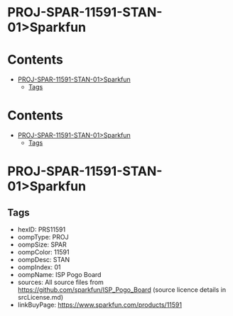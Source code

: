 
PROJ-SPAR-11591-STAN-01>Sparkfun
================================

Contents
========

* [PROJ-SPAR-11591-STAN-01>Sparkfun](#proj-spar-11591-stan-01sparkfun)
	* [Tags](#tags)

Contents
========

* [PROJ-SPAR-11591-STAN-01>Sparkfun](#proj-spar-11591-stan-01sparkfun)
	* [Tags](#tags)

# PROJ-SPAR-11591-STAN-01>Sparkfun

## Tags

- hexID: PRS11591
- oompType: PROJ
- oompSize: SPAR
- oompColor: 11591
- oompDesc: STAN
- oompIndex: 01
- oompName: ISP Pogo Board
- sources: All source files from https://github.com/sparkfun/ISP_Pogo_Board (source licence details in srcLicense.md)
- linkBuyPage: https://www.sparkfun.com/products/11591

